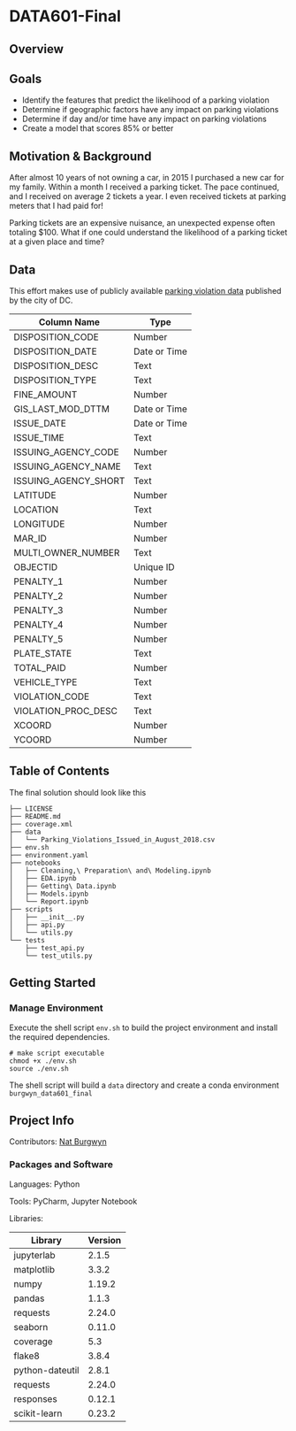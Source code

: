 # DATA601-Final

## Overview


## Goals

- Identify the features that predict the likelihood of a parking violation
- Determine if geographic factors have any impact on parking violations
- Determine if day and/or time have any impact on parking violations
- Create a model that scores 85% or better

## Motivation & Background

After almost 10 years of not owning a car, in 2015 I purchased a new car for my family.  Within a month I received a parking ticket.  The pace continued, and I received on average 2 tickets a year.  I even received tickets at parking meters that I had paid for!

Parking tickets are an expensive nuisance, an unexpected expense often totaling $100.  What if one could understand the likelihood of a parking ticket at a given place and time?

## Data

This effort makes use of publicly available [parking violation data](https://opendata.dc.gov/datasets/parking-violations-issued-in-august-2018) published by the city of DC.

| Column Name | Type |
|---|---|
| DISPOSITION_CODE | Number |
| DISPOSITION_DATE | Date or Time |
| DISPOSITION_DESC | Text |
| DISPOSITION_TYPE | Text |
| FINE_AMOUNT | Number |
| GIS_LAST_MOD_DTTM | Date or Time |
| ISSUE_DATE | Date or Time |
| ISSUE_TIME | Text |
| ISSUING_AGENCY_CODE | Number |
| ISSUING_AGENCY_NAME | Text |
| ISSUING_AGENCY_SHORT | Text |
| LATITUDE | Number |
| LOCATION | Text |
| LONGITUDE | Number |
| MAR_ID | Number |
| MULTI_OWNER_NUMBER | Text |
| OBJECTID | Unique ID |
| PENALTY_1 | Number | 
| PENALTY_2 | Number |
| PENALTY_3 | Number |
| PENALTY_4 | Number |
| PENALTY_5 | Number |
| PLATE_STATE | Text |
| TOTAL_PAID | Number |
| VEHICLE_TYPE | Text |
| VIOLATION_CODE | Text |
| VIOLATION_PROC_DESC | Text |
| XCOORD | Number |
| YCOORD | Number |

## Table of Contents

The final solution should look like this

```shell
├── LICENSE
├── README.md
├── coverage.xml
├── data
│   └── Parking_Violations_Issued_in_August_2018.csv
├── env.sh
├── environment.yaml
├── notebooks
│   ├── Cleaning,\ Preparation\ and\ Modeling.ipynb
│   ├── EDA.ipynb
│   ├── Getting\ Data.ipynb
│   ├── Models.ipynb
│   └── Report.ipynb
├── scripts
│   ├── __init__.py
│   ├── api.py
│   └── utils.py
└── tests
    ├── test_api.py
    └── test_utils.py
```

## Getting Started

### Manage Environment

Execute the shell script `env.sh` to build the project environment and install the required dependencies.

```shell script
# make script executable
chmod +x ./env.sh
source ./env.sh
```

The shell script will build a `data` directory and create a conda environment `burgwyn_data601_final`

## Project Info

Contributors: [Nat Burgwyn](https://github.com/burgwyn)

### Packages and Software

Languages: Python

Tools: PyCharm, Jupyter Notebook

Libraries:

| Library | Version |
|---|---|
| jupyterlab | 2.1.5 |
| matplotlib | 3.3.2 |
| numpy | 1.19.2 |
| pandas | 1.1.3 |
| requests | 2.24.0 |
| seaborn | 0.11.0 |
| coverage | 5.3 |
| flake8 | 3.8.4 |
| python-dateutil | 2.8.1 |
| requests | 2.24.0 |
| responses | 0.12.1 |
| scikit-learn | 0.23.2 |
